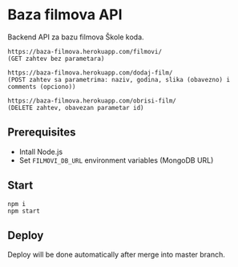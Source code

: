 # Baza filmova API

Backend API za bazu filmova Škole koda.

```
https://baza-filmova.herokuapp.com/filmovi/ 
(GET zahtev bez parametara)

https://baza-filmova.herokuapp.com/dodaj-film/  
(POST zahtev sa parametrima: naziv, godina, slika (obavezno) i comments (opciono))

https://baza-filmova.herokuapp.com/obrisi-film/
(DELETE zahtev, obavezan parametar id)
```

## Prerequisites

- Intall Node.js
- Set `FILMOVI_DB_URL` environment variables (MongoDB URL)

## Start

```
npm i
npm start
```

## Deploy

Deploy will be done automatically after merge into master branch. 